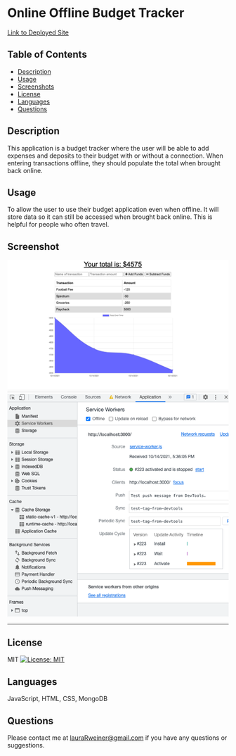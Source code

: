 # Online Offline Budget Tracker

[Link to Deployed Site](https://evening-cove-59358.herokuapp.com/)

## Table of Contents
- [Description](#Description)
- [Usage](#Usage)
- [Screenshots](#Screenshots)
- [License](#License)
- [Languages](#Languages)
- [Questions](#Questions)

## Description
This application is a budget tracker where the user will be able to add expenses and deposits to their budget with or without a connection. When entering transactions offline, they should populate the total when brought back online.

## Usage
To allow the user to use their budget application even when offline. It will store data so it can still be accessed when brought back online. This is helpful for people who often travel.

## Screenshot
![screenshot](assets/images/screenshot1.png)
![screenshot](assets/images/screenshot2.png)

-------

## License
MIT [![License: MIT](https://img.shields.io/badge/License-MIT-yellow.svg)](https://opensource.org/licenses/MIT)

## Languages
JavaScript, HTML, CSS, MongoDB

## Questions
Please contact me at lauraRweiner@gmail.com if you have any questions or suggestions.